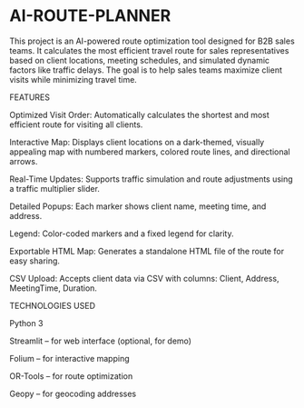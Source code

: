 # AI-ROUTE-PLANNER
This project is an AI-powered route optimization tool designed for B2B sales teams. It calculates the most efficient travel route for sales representatives based on client locations, meeting schedules, and simulated dynamic factors like traffic delays. The goal is to help sales teams maximize client visits while minimizing travel time.

FEATURES 

Optimized Visit Order: Automatically calculates the shortest and most efficient route for visiting all clients.

Interactive Map: Displays client locations on a dark-themed, visually appealing map with numbered markers, colored route lines, and directional arrows.

Real-Time Updates: Supports traffic simulation and route adjustments using a traffic multiplier slider.

Detailed Popups: Each marker shows client name, meeting time, and address.

Legend: Color-coded markers and a fixed legend for clarity.

Exportable HTML Map: Generates a standalone HTML file of the route for easy sharing.

CSV Upload: Accepts client data via CSV with columns: Client, Address, MeetingTime, Duration.

TECHNOLOGIES USED 

Python 3

Streamlit – for web interface (optional, for demo)

Folium – for interactive mapping

OR-Tools – for route optimization

Geopy – for geocoding addresses
